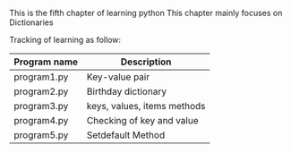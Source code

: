This is the fifth chapter of learning python
This chapter mainly focuses on Dictionaries

Tracking of learning as follow:

| Program name | Description |
| ---- | ---- |
| program1.py | Key-value pair |
| program2.py | Birthday dictionary |
| program3.py | keys, values, items methods |
| program4.py | Checking of key and value |
| program5.py | Setdefault Method |
